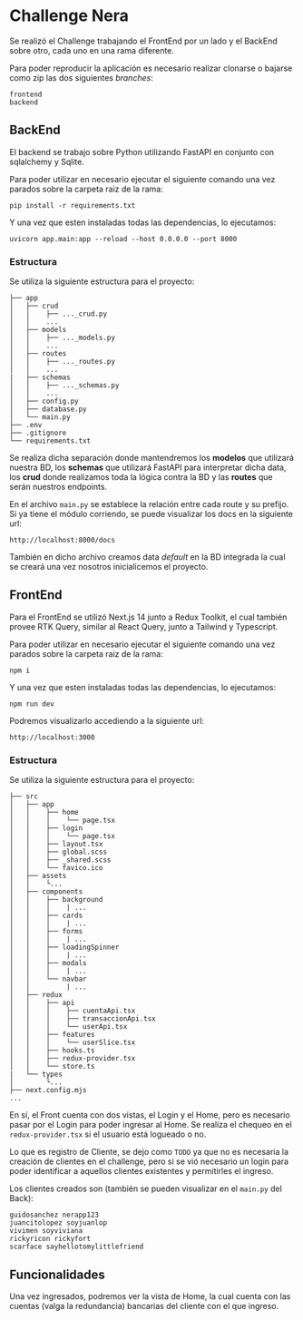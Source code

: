 # Challenge Nera

Se realizó el Challenge trabajando el FrontEnd por un lado y el BackEnd sobre otro, cada uno en una rama diferente.


Para poder reproducir la aplicación es necesario realizar clonarse o bajarse como zip las dos siguientes *branches*:

```
frontend 
backend
```

## BackEnd

El backend se trabajo sobre Python utilizando FastAPI en conjunto con sqlalchemy y Sqlite. 

Para poder utilizar en necesario ejecutar el siguiente comando una vez parados sobre la carpeta raiz de la rama:

```
pip install -r requirements.txt
```

Y una vez que esten instaladas todas las dependencias, lo ejecutamos:

```
uvicorn app.main:app --reload --host 0.0.0.0 --port 8000
```

### Estructura

Se utiliza la siguiente estructura para el proyecto:

```
├── app
│   ├── crud
│   │    ├── ..._crud.py
│   │    ... 
│   ├── models
│   │    ├── ..._models.py
│   │    ... 
│   ├── routes
│   │    ├── ..._routes.py
│   │    ...  
|   ├── schemas
│   │    ├── ..._schemas.py
│   │    ...  
│   ├── config.py
│   ├── database.py
│   └── main.py
├── .env
├── .gitignore
└── requirements.txt

```

Se realiza dicha separación donde mantendremos los **modelos** que utilizará nuestra BD, los **schemas** que utilizará FastAPI para interpretar dicha data, los **crud** donde realizamos toda la lógica contra la BD y las **routes** que serán nuestros endpoints.

En el archivo `main.py` se establece la relación entre cada route y su prefijo. Si ya tiene el módulo corriendo, se puede visualizar los docs en la siguiente url:

```
http://localhost:8000/docs
```

También en dicho archivo creamos data *default* en la BD integrada la cual se creará una vez nosotros inicialicemos el proyecto.


## FrontEnd

Para el FrontEnd se utilizó Next.js 14 junto a Redux Toolkit, el cual también provee RTK Query, similar al React Query, junto a Tailwind y Typescript.


Para poder utilizar en necesario ejecutar el siguiente comando una vez parados sobre la carpeta raiz de la rama:

```
npm i
```

Y una vez que esten instaladas todas las dependencias, lo ejecutamos:

```
npm run dev
```

Podremos visualizarlo accediendo a la siguiente url:

```
http://localhost:3000
```


### Estructura

Se utiliza la siguiente estructura para el proyecto:

```
├── src
│   ├── app
│   │    ├── home
│   │    │    └── page.tsx
│   │    ├── login
│   │    │    └── page.tsx
│   │    ├── layout.tsx
│   │    ├── global.scss
│   │    ├── _shared.scss
│   │    └── favico.ico
│   ├── assets
│   │    └...
│   ├── components
│   │    ├── background
│   │    │    | ...
│   │    ├── cards
│   │    │    | ...
│   │    ├── forms
│   │    │    | ...
│   │    ├── loadingSpinner
│   │    │    | ...
│   │    ├── modals
│   │    │    | ...
│   │    └── navbar
│   │         | ...
│   ├── redux
│   │    ├── api
│   │    │    ├── cuentaApi.tsx
│   │    │    ├── transaccionApi.tsx
│   │    │    └── userApi.tsx
│   │    ├── features
│   │    │    └── userSlice.tsx
│   │    ├── hooks.ts
│   │    ├── redux-provider.tsx
│   │    └── store.ts
|   └── types
│        └...
├── next.config.mjs
...
```

En sí, el Front cuenta con dos vistas, el Login y el Home, pero es necesario pasar por el Login para poder ingresar al Home. Se realiza el chequeo en el `redux-provider.tsx` si el usuario está logueado o no.

Lo que es registro de Cliente, se dejo como `TODO` ya que no es necesaria la creación de clientes en el challenge, pero si se vió necesario un login para poder identificar a aquellos clientes existentes y permitirles el ingreso.

Los clientes creados son (también se pueden visualizar en el `main.py` del Back):

```
guidosanchez nerapp123
juancitolopez soyjuanlop
vivimen soyviviana
rickyricon rickyfort
scarface sayhellotomylittlefriend
```

## Funcionalidades

Una vez ingresados, podremos ver la vista de Home, la cual cuenta con las cuentas (valga la redundancia) bancarias del cliente con el que ingreso.


